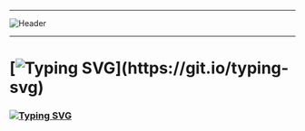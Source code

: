 ___
![Header](https://user-images.githubusercontent.com/116753493/199011494-f7544ecf-a495-4e78-a054-002712971f77.gif)
___
# [![Typing SVG](https://readme-typing-svg.herokuapp.com?color=%2336BCF7&lines=Welcome+to+my+system!)](https://git.io/typing-svg)
### [![Typing SVG](https://readme-typing-svg.herokuapp.com?color=%2336BCF7&lines=I'am+is+car+and+Software+Engineer)](https://git.io/typing-svg)

